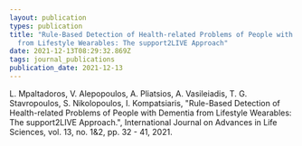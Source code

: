 ```yaml
---
layout: publication
types: publication
title: "Rule-Based Detection of Health-related Problems of People with Dementia
  from Lifestyle Wearables: The support2LIVE Approach"
date: 2021-12-13T08:29:32.869Z
tags: journal_publications
publication_date: 2021-12-13
---
```

L. Mpaltadoros, V. Alepopoulos, A. Pliatsios, A. Vasileiadis, T. G. Stavropoulos, S. Nikolopoulos, I. Kompatsiaris, "Rule-Based Detection of Health-related Problems of People with Dementia from Lifestyle Wearables: The support2LIVE Approach.", International Journal on Advances in Life Sciences, vol. 13, no. 1&2, pp. 32 - 41, 2021.